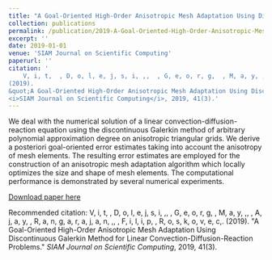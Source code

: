 ```yaml
---
title: "A Goal-Oriented High-Order Anisotropic Mesh Adaptation Using Discontinuous Galerkin Method for Linear Convection-Diffusion-Reaction Problems"
collection: publications
permalink: /publication/2019-A-Goal-Oriented-High-Order-Anisotropic-Mesh-Adaptation-Using-Discontinuous-Galerkin-Method-for-Linear-Convection-Diffusion-Reaction-Problems
excerpt: ''
date: 2019-01-01
venue: 'SIAM Journal on Scientific Computing'
paperurl: ''
citation: '
    V, i, t,  , D, o, l, e, j, s, i, ,,  , G, e, o, r, g,  , M, a, y, ,,  , A, j, a, y,  , R, a, n, g, a, r, a, j, a, n, ,,  , F, i, l, i, p,  , R, o, s, k, o, v, e, c,.
(2019).
&quot;A Goal-Oriented High-Order Anisotropic Mesh Adaptation Using Discontinuous Galerkin Method for Linear Convection-Diffusion-Reaction Problems.&quot;
<i>SIAM Journal on Scientific Computing</i>, 2019, 41(3).'
---
```

We deal with the numerical solution of a linear convection-diffusion-reaction equation using the discontinuous Galerkin method of arbitrary polynomial approximation degree on anisotropic triangular grids. We derive a posteriori goal-oriented error estimates taking into account the anisotropy of mesh elements. The resulting error estimates are employed for the construction of an anisotropic mesh adaptation algorithm which locally optimizes the size and shape of mesh elements. The computational performance is demonstrated by several numerical experiments.

[Download paper here](https://doi.org/10.1137/18M1172491)

Recommended citation: 
    V, i, t,  , D, o, l, e, j, s, i, ,,  , G, e, o, r, g,  , M, a, y, ,,  , A, j, a, y,  , R, a, n, g, a, r, a, j, a, n, ,,  , F, i, l, i, p,  , R, o, s, k, o, v, e, c,.
(2019).
&quot;A Goal-Oriented High-Order Anisotropic Mesh Adaptation Using Discontinuous Galerkin Method for Linear Convection-Diffusion-Reaction Problems.&quot;
<i>SIAM Journal on Scientific Computing</i>, 2019, 41(3).